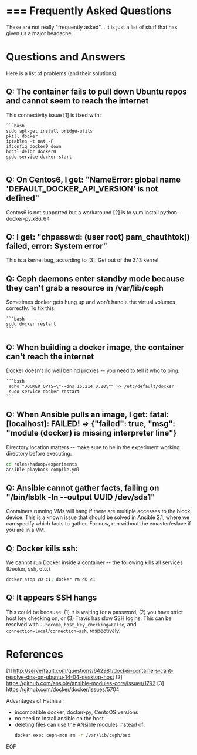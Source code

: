 ===
Frequently Asked Questions
===

These are not really "frequently asked"... it is just a list of stuff that has given us a major headache.

Questions and Answers
=====================

Here is a list of problems (and their solutions).

Q: The container fails to pull down Ubuntu repos and cannot seem to reach the internet
--------------------------------------------------------------------------------------

This connectivity issue [1] is fixed with:

    ```bash
    sudo apt-get install bridge-utils
    pkill docker
    iptables -t nat -F
    ifconfig docker0 down
    brctl delbr docker0
    sudo service docker start
    ```

Q: On Centos6, I get: "NameError: global name 'DEFAULT_DOCKER_API_VERSION' is not defined"
------------------------------------------------------------------------------------------

Centos6 is not supported but a workaround [2] is to yum install python-docker-py.x86_64

Q: I get: "chpasswd: (user root) pam_chauthtok() failed, error: System error"
-----------------------------------------------------------------------------------------------

This is a kernel bug, according to [3]. Get out of the 3.13 kernel.

Q: Ceph daemons enter standby mode because they can't grab a resource in /var/lib/ceph
--------------------------------------------------------------------------------------

Sometimes docker gets hung up and won't handle the virtual volumes correctly. To fix this:

    ```bash
    sudo docker restart
    ```

Q: When building a docker image, the container can't reach the internet
---------------------------------------------------------------------------

Docker doesn't do well behind proxies -- you need to tell it who to ping:

    ```bash
     echo "DOCKER_OPTS=\"--dns 15.214.0.20\"" >> /etc/default/docker
     sudo service docker restart
    ```

Q: When Ansible pulls an image, I get: fatal: [localhost]: FAILED! => {"failed": true, "msg": "module (docker) is missing interpreter line"}
-----------------------------------------------------------------------------

Directory location matters -- make sure to be in the experiment working directory before executing:

```bash
cd roles/hadoop/experiments
ansible-playbook compile.yml
```

Q: Ansible cannot gather facts, failing on "/bin/lsblk -ln --output UUID /dev/sda1"
-----------------------------------------------------------------------------------

Containers running VMs will hang if there are multiple accesses to the block device. This is a known issue that should be solved in Ansible 2.1, where we can specify which facts to gather. For now, run without the emaster/eslave if you are in a VM.

Q: Docker kills ssh:
--------------------

We cannot run Docker inside a container -- the following kills all services (Docker, ssh, etc.)

```bash
docker stop c0 c1; docker rm d0 c1
```

Q: It appears SSH hangs
-----------------------

This could be because: (1) it is waiting for a password, (2) you have strict host key checking on, or (3) Travis has slow SSH logins. This can be resolved with `--become`, `host_key_checking=False`, and `connection=local`/`connection=ssh`, respectively.

References
==========
[1] http://serverfault.com/questions/642981/docker-containers-cant-resolve-dns-on-ubuntu-14-04-desktop-host
[2] https://github.com/ansible/ansible-modules-core/issues/1792
[3] https://github.com/docker/docker/issues/5704


Advantages of Hathisar
- incompatible docker, docker-py, CentoOS versions
- no need to install ansible on the host
- deleting files can use the ANsible modules instead of:
  ```bash
  docker exec ceph-mon rm -r /var/lib/ceph/osd
  ```
EOF

